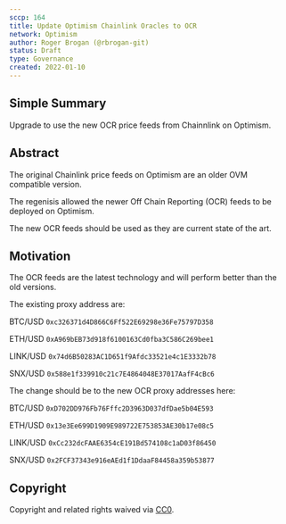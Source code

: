 ```yaml
---
sccp: 164
title: Update Optimism Chainlink Oracles to OCR
network: Optimism
author: Roger Brogan (@rbrogan-git)
status: Draft
type: Governance
created: 2022-01-10
---
```


<!--You can leave these HTML comments in your merged SCCP and delete the visible duplicate text guides, they will not appear and may be helpful to refer to if you edit it again. This is the suggested template for new SCCPs. Note that an SCCP number will be assigned by an editor. When opening a pull request to submit your SCCP, please use an abbreviated title in the filename, `sccp-draft_title_abbrev.md`. The title should be 44 characters or less.-->



## Simple Summary

<!--"If you can't explain it simply, you don't understand it well enough." Provide a simplified and layman-accessible explanation of the SCCP.-->

Upgrade to use the new OCR price feeds from Chainnlink on Optimism.

## Abstract

<!--A short (~200 word) description of the variable change proposed.-->

The original Chainlink price feeds on Optimism are an older OVM compatible version.

The regenisis allowed the newer Off Chain Reporting (OCR) feeds to be deployed on Optimism.

The new OCR feeds should be used as they are current state of the art.


## Motivation

<!--The motivation is critical for SCCPs that want to update variables within Synthetix. It should clearly explain why the existing variable is not incentive aligned. SCCP submissions without sufficient motivation may be rejected outright.-->

The OCR feeds are the latest technology and will perform better than the old versions.

The existing proxy address are:

BTC/USD	    `0xc326371d4D866C6Ff522E69298e36Fe75797D358`

ETH/USD	    `0xA969bEB73d918f6100163Cd0fba3C586C269bee1`

LINK/USD    `0x74d6B50283AC1D651f9Afdc33521e4c1E3332b78`

SNX/USD	    `0x588e1f339910c21c7E4864048E37017AafF4cBc6`


The change should be to the new OCR proxy addresses here: 

BTC/USD     `0xD702DD976Fb76Fffc2D3963D037dfDae5b04E593`

ETH/USD     `0x13e3Ee699D1909E989722E753853AE30b17e08c5`

LINK/USD    `0xCc232dcFAAE6354cE191Bd574108c1aD03f86450`

SNX/USD     `0x2FCF37343e916eAEd1f1DdaaF84458a359b53877`



## Copyright

Copyright and related rights waived via [CC0](https://creativecommons.org/publicdomain/zero/1.0/).

